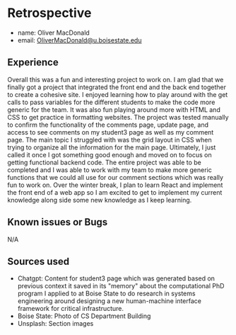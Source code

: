 # Retrospective

- name: Oliver MacDonald
- email: OliverMacDonald@u.boisestate.edu

## Experience

Overall this was a fun and interesting project to work on. I am glad that we finally got a project that integrated the front end and the back end together to create a cohesive site. I enjoyed learning how to play around with the get calls to pass variables for the different students to make the code more generic for the team. It was also fun playing around more with HTML and CSS to get practice in formatting websites. The project was tested manually to confirm the functionality of the comments page, update page, and access to see comments on my student3 page as well as my comment page. The main topic I struggled with was the grid layout in CSS when trying to organize all the information for the main page. Ultimately, I just called it once I got something good enough and moved on to focus on getting functional backend code. The entire project was able to be completed and I was able to work with my team to make more generic functions that we could all use for our comment sections which was really fun to work on. Over the winter break, I plan to learn React and implement the front end of a web app so I am excited to get to implement my current knowledge along side some new knowledge as I keep learning.

## Known issues or Bugs

N/A

## Sources used

- Chatgpt: Content for student3 page which was generated based on previous context it saved in its "memory" about the computational PhD program I applied to at Boise State to do research in systems engineering around designing a new human-machine interface framework for critical infrastructure.
- Boise State: Photo of CS Department Building
- Unsplash: Section images